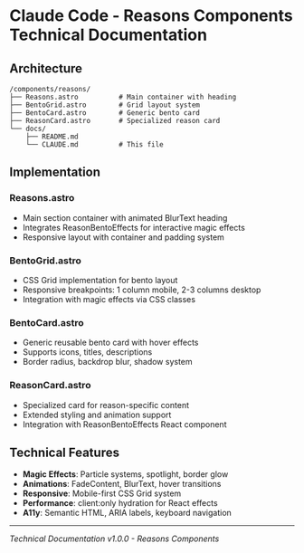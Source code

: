 # Claude Code - Reasons Components Technical Documentation

## Architecture

```
/components/reasons/
├── Reasons.astro          # Main container with heading
├── BentoGrid.astro        # Grid layout system
├── BentoCard.astro        # Generic bento card
├── ReasonCard.astro       # Specialized reason card
└── docs/
    ├── README.md
    └── CLAUDE.md          # This file
```

## Implementation

### Reasons.astro

- Main section container with animated BlurText heading
- Integrates ReasonBentoEffects for interactive magic effects
- Responsive layout with container and padding system

### BentoGrid.astro

- CSS Grid implementation for bento layout
- Responsive breakpoints: 1 column mobile, 2-3 columns desktop
- Integration with magic effects via CSS classes

### BentoCard.astro

- Generic reusable bento card with hover effects
- Supports icons, titles, descriptions
- Border radius, backdrop blur, shadow system

### ReasonCard.astro

- Specialized card for reason-specific content
- Extended styling and animation support
- Integration with ReasonBentoEffects React component

## Technical Features

- **Magic Effects**: Particle systems, spotlight, border glow
- **Animations**: FadeContent, BlurText, hover transitions
- **Responsive**: Mobile-first CSS Grid system
- **Performance**: client:only hydration for React effects
- **A11y**: Semantic HTML, ARIA labels, keyboard navigation

---

_Technical Documentation v1.0.0 - Reasons Components_
